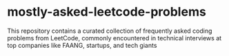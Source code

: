 # mostly-asked-leetcode-problems
This repository contains a curated collection of frequently asked coding problems from LeetCode, commonly encountered in technical interviews at top companies like FAANG, startups, and tech giants
